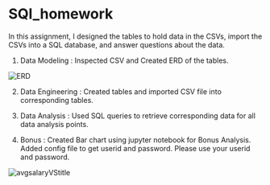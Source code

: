 # SQl_homework
In this assignment, I designed the tables to hold data in the CSVs, import the CSVs into a SQL database, and answer questions about the data.

1. Data Modeling : Inspected CSV and Created ERD of the tables.

![ERD](https://user-images.githubusercontent.com/50187921/69108231-aa03a280-0a39-11ea-87a1-ed44ba4cb7fe.png)

2. Data Engineering : Created tables and imported CSV file into corresponding tables.

3. Data Analysis : Used SQL queries to retrieve corresponding data for all data analysis points.

4. Bonus :  Created  Bar chart using jupyter notebook for Bonus Analysis. Added config file to get userid and password. Please use your userid and password.

![avgsalaryVStitle](https://user-images.githubusercontent.com/50187921/69108356-fcdd5a00-0a39-11ea-8373-95e184092255.png)
